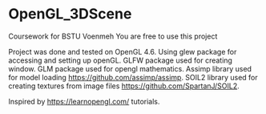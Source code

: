 # OpenGL_3DScene
Coursework for BSTU Voenmeh
You are free to use this project

Project was done and tested on OpenGL 4.6.
Using glew package for accessing and setting up openGL.
GLFW package used for creating window.
GLM package used for opengl mathematics.
Assimp library used for model loading https://github.com/assimp/assimp.
SOIL2 library used for creating textures from image files https://github.com/SpartanJ/SOIL2.

Inspired by https://learnopengl.com/ tutorials.
